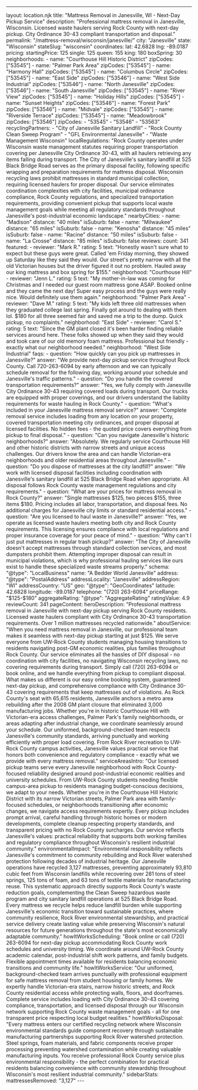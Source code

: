 ---
layout: location.njk
title: "Mattress Removal in Janesville, WI - Next-Day Pickup Service"
description: "Professional mattress removal in Janesville, Wisconsin. Licensed waste haulers serving Rock County with next-day pickup. City Ordinance 30-43 compliant transportation and disposal."
permalink: "/mattress-removal/wisconsin/janesville/"
city: "Janesville" state: "Wisconsin" stateSlug: "wisconsin" coordinates: lat: 42.6828 lng: -89.0187 pricing: startingPrice: 125 single: 125 queen: 155 king: 180 boxSpring: 30 neighborhoods: - name: "Courthouse Hill Historic District" zipCodes: ["53545"] - name: "Palmer Park Area" zipCodes: ["53545"] - name: "Harmony Hall" zipCodes: ["53545"] - name: "Columbus Circle" zipCodes: ["53545"] - name: "East Side" zipCodes: ["53546"] - name: "West Side Industrial" zipCodes: ["53546"] - name: "North Janesville" zipCodes: ["53546"] - name: "South Janesville" zipCodes: ["53545"] - name: "River View" zipCodes: ["53545"] - name: "Holiday Hills" zipCodes: ["53545"] - name: "Sunset Heights" zipCodes: ["53546"] - name: "Forest Park" zipCodes: ["53546"] - name: "Midvale" zipCodes: ["53545"] - name: "Riverside Terrace" zipCodes: ["53545"] - name: "Meadowbrook" zipCodes: ["53546"] zipCodes: - "53545" - "53546" - "53563" recyclingPartners: - "City of Janesville Sanitary Landfill" - "Rock County Clean Sweep Program" - "GFL Environmental Janesville" - "Waste Management Wisconsin" localRegulations: "Rock County operates under Wisconsin waste management statutes requiring proper transportation covering per Janesville City Ordinance 30-43, with all haulers retrieving any items falling during transport. The City of Janesville's sanitary landfill at 525 Black Bridge Road serves as the primary disposal facility, following specific wrapping and preparation requirements for mattress disposal. Wisconsin recycling laws prohibit mattresses in standard municipal collection, requiring licensed haulers for proper disposal. Our service eliminates coordination complexities with city facilities, municipal ordinance compliance, Rock County regulations, and specialized transportation requirements, providing convenient pickup that supports local waste management goals while meeting all regulatory standards throughout Janesville's post-industrial economic landscape." nearbyCities: - name: "Madison" distance: "40 miles" isSuburb: false - name: "Milwaukee" distance: "65 miles" isSuburb: false - name: "Kenosha" distance: "45 miles" isSuburb: false - name: "Racine" distance: "50 miles" isSuburb: false - name: "La Crosse" distance: "85 miles" isSuburb: false reviews: count: 341 featured: - reviewer: "Mark R." rating: 5 text: "Honestly wasn't sure what to expect but these guys were great. Called 'em Friday morning, they showed up Saturday like they said they would. Our street's pretty narrow with all the old Victorian houses but the driver figured it out no problem. Hauled away our king mattress and box spring for $155." neighborhood: "Courthouse Hill" - reviewer: "Jenn L." rating: 5 text: "My mother-in-law was coming for Christmas and I needed our guest room mattress gone ASAP. Booked online and they came the next day! Super easy process and the guys were really nice. Would definitely use them again." neighborhood: "Palmer Park Area" - reviewer: "Dave M." rating: 5 text: "My kids left three old mattresses when they graduated college last spring. Finally got around to dealing with them lol. $180 for all three seemed fair and saved me a trip to the dump. Quick pickup, no complaints." neighborhood: "East Side" - reviewer: "Carol S." rating: 5 text: "Since the GM plant closed it's been harder finding reliable services around here. These folks showed up when they said they would and took care of our old memory foam mattress. Professional but friendly - exactly what our neighborhood needed." neighborhood: "West Side Industrial" faqs: - question: "How quickly can you pick up mattresses in Janesville?" answer: "We provide next-day pickup service throughout Rock County. Call 720-263-6094 by early afternoon and we can typically schedule removal for the following day, working around your schedule and Janesville's traffic patterns." - question: "Do you handle the covered transportation requirements?" answer: "Yes, we fully comply with Janesville City Ordinance 30-43 requiring covered loads during transport. Our trucks are equipped with proper coverings, and our drivers understand the liability requirements for waste hauling in Rock County." - question: "What's included in your Janesville mattress removal service?" answer: "Complete removal service includes loading from any location on your property, covered transportation meeting city ordinances, and proper disposal at licensed facilities. No hidden fees - the quoted price covers everything from pickup to final disposal." - question: "Can you navigate Janesville's historic neighborhoods?" answer: "Absolutely. We regularly service Courthouse Hill and other historic districts with narrow streets and unique access challenges. Our drivers know the area and can handle Victorian-era neighborhoods and older residential areas throughout Janesville." - question: "Do you dispose of mattresses at the city landfill?" answer: "We work with licensed disposal facilities including coordination with Janesville's sanitary landfill at 525 Black Bridge Road when appropriate. All disposal follows Rock County waste management regulations and city requirements." - question: "What are your prices for mattress removal in Rock County?" answer: "Single mattresses $125, two pieces $155, three items $180. Pricing includes all labor, transportation, and disposal fees. No additional charges for Janesville city limits or standard residential access." - question: "Are you licensed to haul waste in Janesville?" answer: "Yes, we operate as licensed waste haulers meeting both city and Rock County requirements. This licensing ensures compliance with local regulations and proper insurance coverage for your peace of mind." - question: "Why can't I just put mattresses in regular trash pickup?" answer: "The City of Janesville doesn't accept mattresses through standard collection services, and most dumpsters prohibit them. Attempting improper disposal can result in municipal violations, which is why professional hauling services like ours exist to handle these specialized waste streams properly." schema: "@type": "LocalBusiness" name: "A Bedder World Janesville" address: "@type": "PostalAddress" addressLocality: "Janesville" addressRegion: "WI" addressCountry: "US" geo: "@type": "GeoCoordinates" latitude: 42.6828 longitude: -89.0187 telephone: "(720) 263-6094" priceRange: "$125-$180" aggregateRating: "@type": "AggregateRating" ratingValue: 4.9 reviewCount: 341 pageContent: heroDescription: "Professional mattress removal in Janesville with next-day pickup serving Rock County residents. Licensed waste haulers compliant with City Ordinance 30-43 transportation requirements. Over 1 million mattresses recycled nationwide." aboutService: "When you need mattress removal in Janesville, our professional team makes it seamless with next-day pickup starting at just $125. We serve everyone from UW-Rock County students managing housing transitions to residents navigating post-GM economic realities, plus families throughout Rock County. Our service eliminates all the hassles of DIY disposal - no coordination with city facilities, no navigating Wisconsin recycling laws, no covering requirements during transport. Simply call (720) 263-6094 or book online, and we handle everything from pickup to compliant disposal. What makes us different is our easy online booking system, guaranteed next-day pickup, and comprehensive compliance with City Ordinance 30-43 covering requirements that keep mattresses out of violations. As Rock County's seat with 65,615 residents, Janesville anchors a metro area rebuilding after the 2008 GM plant closure that eliminated 3,000 manufacturing jobs. Whether you're in historic Courthouse Hill with Victorian-era access challenges, Palmer Park's family neighborhoods, or areas adapting after industrial change, we coordinate seamlessly around your schedule. Our uniformed, background-checked team respects Janesville's community standards, arriving punctually and working efficiently with proper load covering. From Rock River recreation to UW-Rock County campus activities, Janesville values practical service that honors both convenience and regulatory compliance - exactly what we provide with every mattress removal." serviceAreasIntro: "Our licensed pickup teams serve every Janesville neighborhood with Rock County-focused reliability designed around post-industrial economic realities and university schedules. From UW-Rock County students needing flexible campus-area pickup to residents managing budget-conscious decisions, we adapt to your needs. Whether you're in the Courthouse Hill Historic District with its narrow Victorian streets, Palmer Park area with family-focused schedules, or neighborhoods transitioning after economic changes, we navigate access requirements expertly. Every pickup includes prompt arrival, careful handling through historic homes or modern developments, complete cleanup respecting property standards, and transparent pricing with no Rock County surcharges. Our service reflects Janesville's values: practical reliability that supports both working families and regulatory compliance throughout Wisconsin's resilient industrial community." environmentalImpact: "Environmental responsibility reflects Janesville's commitment to community rebuilding and Rock River watershed protection following decades of industrial heritage. Our Janesville operations have recycled 3,127 mattresses, preventing approximately 93,810 cubic feet from Wisconsin landfills while recovering over 281 tons of steel springs, 125 tons of foam, and 63 tons of textile materials for manufacturing reuse. This systematic approach directly supports Rock County's waste reduction goals, complementing the Clean Sweep hazardous waste program and city sanitary landfill operations at 525 Black Bridge Road. Every mattress we recycle helps reduce landfill burden while supporting Janesville's economic transition toward sustainable practices, where community resilience, Rock River environmental stewardship, and practical service delivery create lasting value while preserving Wisconsin's natural resources for future generations throughout the state's most economically adaptable community." howItWorksScheduling: "Book online or call (720) 263-6094 for next-day pickup accommodating Rock County work schedules and university timing. We coordinate around UW-Rock County academic calendar, post-industrial shift work patterns, and family budgets. Flexible appointment times available for residents balancing economic transitions and community life." howItWorksService: "Our uniformed, background-checked team arrives punctually with professional equipment for safe mattress removal from student housing or family homes. We expertly handle Victorian-era stairs, narrow historic streets, and Rock County residential access while protecting walls, floors, and doorframes. Complete service includes loading with City Ordinance 30-43 covering compliance, transportation, and licensed disposal through our Wisconsin network supporting Rock County waste management goals - all for one transparent price respecting local budget realities." howItWorksDisposal: "Every mattress enters our certified recycling network where Wisconsin environmental standards guide component recovery through sustainable manufacturing partnerships supporting Rock River watershed protection. Steel springs, foam materials, and fabric components receive proper processing preventing watershed contamination while creating valuable manufacturing inputs. You receive professional Rock County service plus environmental responsibility - the perfect combination for practical residents balancing convenience with community stewardship throughout Wisconsin's most resilient industrial community." sidebarStats: mattressesRemoved: "3,127" ---
